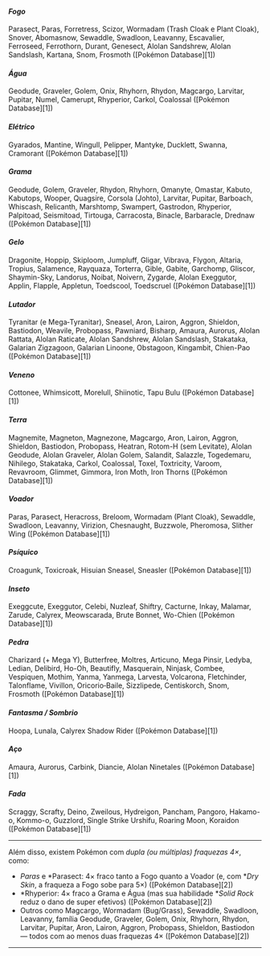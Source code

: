 #### *Fogo*

Parasect, Paras, Forretress, Scizor, Wormadam (Trash Cloak e Plant Cloak), Snover, Abomasnow, Sewaddle, Swadloon, Leavanny, Escavalier, Ferroseed, Ferrothorn, Durant, Genesect, Alolan Sandshrew, Alolan Sandslash, Kartana, Snom, Frosmoth ([Pokémon Database][1])

#### *Água*

Geodude, Graveler, Golem, Onix, Rhyhorn, Rhydon, Magcargo, Larvitar, Pupitar, Numel, Camerupt, Rhyperior, Carkol, Coalossal ([Pokémon Database][1])

#### *Elétrico*

Gyarados, Mantine, Wingull, Pelipper, Mantyke, Ducklett, Swanna, Cramorant ([Pokémon Database][1])

#### *Grama*

Geodude, Golem, Graveler, Rhydon, Rhyhorn, Omanyte, Omastar, Kabuto, Kabutops, Wooper, Quagsire, Corsola (Johto), Larvitar, Pupitar, Barboach, Whiscash, Relicanth, Marshtomp, Swampert, Gastrodon, Rhyperior, Palpitoad, Seismitoad, Tirtouga, Carracosta, Binacle, Barbaracle, Drednaw ([Pokémon Database][1])

#### *Gelo*

Dragonite, Hoppip, Skiploom, Jumpluff, Gligar, Vibrava, Flygon, Altaria, Tropius, Salamence, Rayquaza, Torterra, Gible, Gabite, Garchomp, Gliscor, Shaymin-Sky, Landorus, Noibat, Noivern, Zygarde, Alolan Exeggutor, Applin, Flapple, Appletun, Toedscool, Toedscruel ([Pokémon Database][1])

#### *Lutador*

Tyranitar (e Mega‑Tyranitar), Sneasel, Aron, Lairon, Aggron, Shieldon, Bastiodon, Weavile, Probopass, Pawniard, Bisharp, Amaura, Aurorus, Alolan Rattata, Alolan Raticate, Alolan Sandshrew, Alolan Sandslash, Stakataka, Galarian Zigzagoon, Galarian Linoone, Obstagoon, Kingambit, Chien-Pao ([Pokémon Database][1])

#### *Veneno*

Cottonee, Whimsicott, Morelull, Shiinotic, Tapu Bulu ([Pokémon Database][1])

#### *Terra*

Magnemite, Magneton, Magnezone, Magcargo, Aron, Lairon, Aggron, Shieldon, Bastiodon, Probopass, Heatran, Rotom-H (sem Levitate), Alolan Geodude, Alolan Graveler, Alolan Golem, Salandit, Salazzle, Togedemaru, Nihilego, Stakataka, Carkol, Coalossal, Toxel, Toxtricity, Varoom, Revavroom, Glimmet, Gimmora, Iron Moth, Iron Thorns ([Pokémon Database][1])

#### *Voador*

Paras, Parasect, Heracross, Breloom, Wormadam (Plant Cloak), Sewaddle, Swadloon, Leavanny, Virizion, Chesnaught, Buzzwole, Pheromosa, Slither Wing ([Pokémon Database][1])

#### *Psíquico*

Croagunk, Toxicroak, Hisuian Sneasel, Sneasler ([Pokémon Database][1])

#### *Inseto*

Exeggcute, Exeggutor, Celebi, Nuzleaf, Shiftry, Cacturne, Inkay, Malamar, Zarude, Calyrex, Meowscarada, Brute Bonnet, Wo-Chien ([Pokémon Database][1])

#### *Pedra*

Charizard (+ Mega Y), Butterfree, Moltres, Articuno, Mega Pinsir, Ledyba, Ledian, Delibird, Ho-Oh, Beautifly, Masquerain, Ninjask, Combee, Vespiquen, Mothim, Yanma, Yanmega, Larvesta, Volcarona, Fletchinder, Talonflame, Vivillon, Oricorio‑Baile, Sizzlipede, Centiskorch, Snom, Frosmoth ([Pokémon Database][1])

#### *Fantasma / Sombrio*

Hoopa, Lunala, Calyrex Shadow Rider ([Pokémon Database][1])

#### *Aço*

Amaura, Aurorus, Carbink, Diancie, Alolan Ninetales ([Pokémon Database][1])

#### *Fada*

Scraggy, Scrafty, Deino, Zweilous, Hydreigon, Pancham, Pangoro, Hakamo-o, Kommo-o, Guzzlord, Single Strike Urshifu, Roaring Moon, Koraidon ([Pokémon Database][1])

---

Além disso, existem Pokémon com *dupla (ou múltiplas) fraquezas 4×*, como:

* *Paras* e *Parasect: 4× fraco tanto a Fogo quanto a Voador (e, com **Dry Skin*, a fraqueza a Fogo sobe para 5×) ([Pokémon Database][2])
* *Rhyperior: 4× fraco a Grama e Água (mas sua habilidade **Solid Rock* reduz o dano de super efetivos) ([Pokémon Database][2])
* Outros como Magcargo, Wormadam (Bug/Grass), Sewaddle, Swadloon, Leavanny, família Geodude, Graveler, Golem, Onix, Rhyhorn, Rhydon, Larvitar, Pupitar, Aron, Lairon, Aggron, Probopass, Shieldon, Bastiodon — todos com ao menos duas fraquezas 4× ([Pokémon Database][2])

---